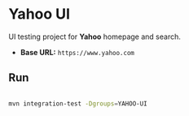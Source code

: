 # **Yahoo UI**

UI testing project for **Yahoo** homepage and search.

- **Base URL:** `https://www.yahoo.com`

## **Run**
```bash

mvn integration-test -Dgroups=YAHOO-UI
